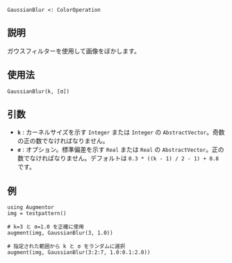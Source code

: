 ```
GaussianBlur <: ColorOperation
```

## 説明

ガウスフィルターを使用して画像をぼかします。

## 使用法

```
GaussianBlur(k, [σ])
```

## 引数

  * **`k`** : カーネルサイズを示す `Integer` または `Integer` の `AbstractVector`。奇数の正の数でなければなりません。
  * **`σ`** : オプション。標準偏差を示す `Real` または `Real` の `AbstractVector`。正の数でなければなりません。デフォルトは `0.3 * ((k - 1) / 2 - 1) + 0.8` です。

## 例

```
using Augmentor
img = testpattern()

# k=3 と σ=1.0 を正確に使用
augment(img, GaussianBlur(3, 1.0))

# 指定された範囲から k と σ をランダムに選択
augment(img, GaussianBlur(3:2:7, 1.0:0.1:2.0))
```

